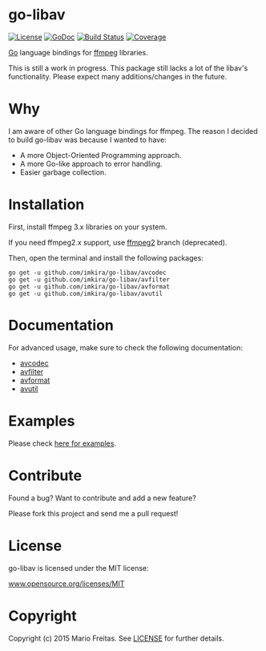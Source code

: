 # go-libav

[![License](http://img.shields.io/badge/license-MIT-red.svg?style=flat)](https://github.com/imkira/go-libav/blob/master/LICENSE.txt)
[![GoDoc](https://godoc.org/github.com/imkira/go-libav?status.svg)](https://godoc.org/github.com/imkira/go-libav)
[![Build
Status](http://img.shields.io/travis/imkira/go-libav.svg?style=flat)](https://travis-ci.org/imkira/go-libav)
[![Coverage](http://img.shields.io/codecov/c/github/imkira/go-libav.svg?style=flat)](https://codecov.io/github/imkira/go-libav)

[Go](https://golang.org) language bindings for [ffmpeg](https://ffmpeg.org)
libraries.

This is still a work in progress. This package still lacks a lot of the libav's
functionality. Please expect many additions/changes in the future.

# Why

I am aware of other Go language bindings for ffmpeg.
The reason I decided to build go-libav was because I wanted to have:

- A more Object-Oriented Programming approach.
- A more Go-like approach to error handling.
- Easier garbage collection.

# Installation

First, install ffmpeg 3.x libraries on your system.

If you need ffmpeg2.x support, use
[ffmpeg2](https://github.com/imkira/go-libav/tree/ffmpeg2) branch (deprecated).

Then, open the terminal and install the following packages:

```
go get -u github.com/imkira/go-libav/avcodec
go get -u github.com/imkira/go-libav/avfilter
go get -u github.com/imkira/go-libav/avformat
go get -u github.com/imkira/go-libav/avutil
```

# Documentation

For advanced usage, make sure to check the following documentation:

- [avcodec](http://godoc.org/github.com/imkira/go-libav/avcodec)
- [avfilter](http://godoc.org/github.com/imkira/go-libav/avfilter)
- [avformat](http://godoc.org/github.com/imkira/go-libav/avformat)
- [avutil](http://godoc.org/github.com/imkira/go-libav/avutil)

# Examples

Please check [here for examples](https://github.com/imkira/go-libav/tree/master/examples).

# Contribute

Found a bug? Want to contribute and add a new feature?

Please fork this project and send me a pull request!

# License

go-libav is licensed under the MIT license:

www.opensource.org/licenses/MIT

# Copyright

Copyright (c) 2015 Mario Freitas. See
[LICENSE](http://github.com/imkira/go-libav/blob/master/LICENSE)
for further details.
